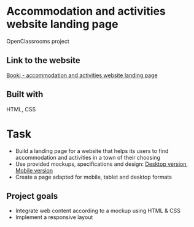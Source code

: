 # Accommodation and activities website landing page

OpenClassrooms project

## Link to the website

[Booki - accommodation and activities website landing page](https://dimterion.github.io/Accommodation-and-activities-website-landing-page/)

## Built with

HTML, CSS

# Task

- Build a landing page for a website that helps its users to find accommodation and activities in a town of their choosing
- Use provided mockups, specifications and design: [Desktop version](https://raw.githubusercontent.com/Dimterion/Accommodation-and-activities-website-landing-page/master/images/Booki%20website%20design%20example%20(desktop%20version).png), [Mobile version](https://raw.githubusercontent.com/Dimterion/Accommodation-and-activities-website-landing-page/master/images/Booki%20website%20design%20example%20(mobile%20version).png)
- Create a page adapted for mobile, tablet and desktop formats

## Project goals

- Integrate web content according to a mockup using HTML & CSS
- Implement a responsive layout
